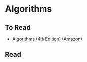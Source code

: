 Algorithms
==========

To Read
-------

* [Algorithms (4th Edition) (Amazon)](http://www.amazon.com/Algorithms-4th-Edition-Robert-Sedgewick/dp/032157351X)



Read
----
